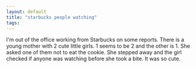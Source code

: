 ```yaml
---
layout: default
title: "starbucks people watching"
tags:
---
```

I'm out of the office working from Starbucks on some reports. There is a young mother with 2 cute little girls. 1 seems to be 2 and the other is 1. She asked one of them not to eat the cookie. She stepped away and the girl checked if anyone was watching before she took a bite. It was so cute. 